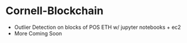 # Cornell-Blockchain
- Outlier Detection on blocks of POS ETH w/ jupyter notebooks + ec2
- More Coming Soon
